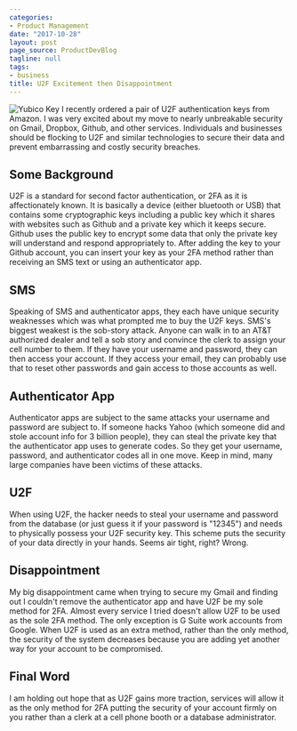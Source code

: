 ```yaml
---
categories:
- Product Management
date: "2017-10-28"
layout: post
page_source: ProductDevBlog
tagline: null
tags:
- business
title: U2F Excitement then Disappointment
---
```


![Yubico Key](/images/Security-Key-by-Yubico-1000-2016.png)
I recently ordered a pair of U2F authentication keys from Amazon. I was very excited about my move to nearly unbreakable security on Gmail, Dropbox, Github, and other services. Individuals and businesses should be flocking to U2F and similar technologies to secure their data and prevent embarrassing and costly security breaches.

## Some Background

U2F is a standard for second factor authentication, or 2FA as it is affectionately known. It is basically a device (either bluetooth or USB) that contains some cryptographic keys including a public key which it shares with websites such as Github and a private key which it keeps secure.  Github uses the public key to encrypt some data that only the private key will understand and respond appropriately to. After adding the key to your Github account, you can insert your key as your 2FA method rather than receiving an SMS text or using an authenticator app.

## SMS

Speaking of SMS and authenticator apps, they each have unique security weaknesses which was what prompted me to buy the U2F keys. SMS's biggest weakest is the sob-story attack. Anyone can walk in to an AT&T authorized dealer and tell a sob story and convince the clerk to assign your cell number to them. If they have your username and password, they can then access your account. If they access your email, they can probably use that to reset other passwords and gain access to those accounts as well.

## Authenticator App

Authenticator apps are subject to the same attacks your username and password are subject to. If someone hacks Yahoo (which someone did and stole account info for 3 billion people), they can steal the private key that the authenticator app uses to generate codes. So they get your username, password, and authenticator codes all in one move. Keep in mind, many large companies have been victims of these attacks.

## U2F

When using U2F, the hacker needs to steal your username and password from the database (or just guess it if your password is  "12345") and needs to physically possess your U2F security key. This scheme puts the security of your data directly in your hands. Seems air tight, right? Wrong.

## Disappointment

My big disappointment came when trying to secure my Gmail and finding out I couldn't remove the authenticator app and have U2F be my sole method for 2FA. Almost every service I tried doesn't allow U2F to be used as the sole 2FA method. The only exception is G Suite work accounts from Google. When U2F is used as an extra method, rather than the only method, the security of the system decreases because you are adding yet another way for your account to be compromised.

## Final Word

I am holding out hope that as U2F gains more traction, services will allow it as the only method for 2FA putting the security of your account firmly on you rather than a clerk at a cell phone booth or a database administrator.
